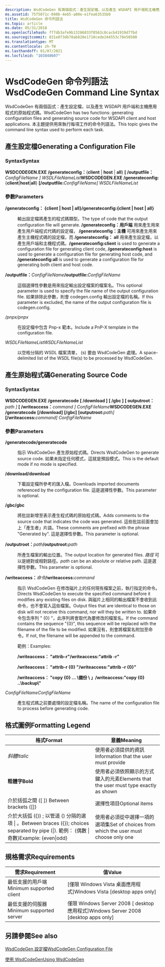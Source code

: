 ```yaml
---
description: WsdCodeGen 有兩個函式：產生設定檔，以及產生 WSDAPI 用戶端和主機應用程式的原始程式碼。
ms.assetid: 75f5071c-040b-4e65-a80e-e1fea63535b0
title: WsdCodeGen 命令列語法
ms.topic: article
ms.date: 05/31/2018
ms.openlocfilehash: ff7db3afe9b13286833f8563c0cacb41919d77bd
ms.sourcegitcommit: 831e8f3db78ab820e1710cede244553c70e50500
ms.translationtype: MT
ms.contentlocale: zh-TW
ms.lasthandoff: 01/07/2021
ms.locfileid: "103848607"
---
```

# <a name="wsdcodegen-command-line-syntax"></a><span data-ttu-id="e2cb5-103">WsdCodeGen 命令列語法</span><span class="sxs-lookup"><span data-stu-id="e2cb5-103">WsdCodeGen Command Line Syntax</span></span>

<span data-ttu-id="e2cb5-104">WsdCodeGen 有兩個函式：產生設定檔，以及產生 WSDAPI 用戶端和主機應用程式的原始程式碼。</span><span class="sxs-lookup"><span data-stu-id="e2cb5-104">WsdCodeGen has two functions: generating configuration files and generating source code for WSDAPI client and host applications.</span></span> <span data-ttu-id="e2cb5-105">本主題提供用來執行每項工作的命令列語法。</span><span class="sxs-lookup"><span data-stu-id="e2cb5-105">This topic gives the command line syntax used to perform each task.</span></span>

## <a name="generating-a-configuration-file"></a><span data-ttu-id="e2cb5-106">產生設定檔</span><span class="sxs-lookup"><span data-stu-id="e2cb5-106">Generating a Configuration File</span></span>

### <a name="syntax"></a><span data-ttu-id="e2cb5-107">Syntax</span><span class="sxs-lookup"><span data-stu-id="e2cb5-107">Syntax</span></span>

<span data-ttu-id="e2cb5-108">**WSDCODEGEN.EXE** **/generateconfig：**{**client** \| **host** \| **all**} **\[ /outputfile：**_ConfigFileName_ *_\]_* *WSDLFileNameList*</span><span class="sxs-lookup"><span data-stu-id="e2cb5-108">**WSDCODEGEN.EXE** **/generateconfig:**{**client**\|**host**\|**all**} **\[/outputfile:**_ConfigFileName_*_\]_* *WSDLFileNameList*</span></span>

### <a name="parameters"></a><span data-ttu-id="e2cb5-109">參數</span><span class="sxs-lookup"><span data-stu-id="e2cb5-109">Parameters</span></span>

<dl> <dt>

<span data-ttu-id="e2cb5-110"><span id="_generateconfig__client___host___all_"></span><span id="_GENERATECONFIG__CLIENT___HOST___ALL_"></span>**/generateconfig： {client \| host \| all}**</span><span class="sxs-lookup"><span data-stu-id="e2cb5-110"><span id="_generateconfig__client___host___all_"></span><span id="_GENERATECONFIG__CLIENT___HOST___ALL_"></span>**/generateconfig:{client \| host \| all}**</span></span>
</dt> <dd>

<span data-ttu-id="e2cb5-111">輸出設定檔將產生的程式碼類型。</span><span class="sxs-lookup"><span data-stu-id="e2cb5-111">The type of code that the output configuration file will generate.</span></span> <span data-ttu-id="e2cb5-112">**/generateconfig：用戶端** 用來產生用來產生用戶端程式代碼的設定檔， **/generateconfig：主機** 可用來產生用來產生主機程式碼的設定檔，而 **/generateconfig： all** 用來產生設定檔，以產生用戶端和主機程式碼。</span><span class="sxs-lookup"><span data-stu-id="e2cb5-112">**/generateconfig:client** is used to generate a configuration file for generating client code, **/generateconfig:host** is used to generate a configuration file for generating host code, and **/generateconfig:all** is used to generate a configuration file for generating both client and host code.</span></span>

</dd> <dt>

<span data-ttu-id="e2cb5-113"><span id="_outputfile_ConfigFileName"></span><span id="_outputfile_configfilename"></span><span id="_OUTPUTFILE_CONFIGFILENAME"></span>**/outputfile：**_ConfigFileName_</span><span class="sxs-lookup"><span data-stu-id="e2cb5-113"><span id="_outputfile_ConfigFileName"></span><span id="_outputfile_configfilename"></span><span id="_OUTPUTFILE_CONFIGFILENAME"></span>**/outputfile:**_ConfigFileName_</span></span>
</dt> <dd>

<span data-ttu-id="e2cb5-114">這個選擇性參數是用來指定輸出設定檔案的檔案名。</span><span class="sxs-lookup"><span data-stu-id="e2cb5-114">This optional parameter is used to specify the file name of the output configuration file.</span></span> <span data-ttu-id="e2cb5-115">如果排除此參數，則會 codegen.config 輸出設定檔的名稱。</span><span class="sxs-lookup"><span data-stu-id="e2cb5-115">If this parameter is excluded, the name of the output configuration file is codegen.config.</span></span>

</dd> <dt>

<span data-ttu-id="e2cb5-116"><span id="_pnpx"></span><span id="_PNPX"></span>*/pnpx*</span><span class="sxs-lookup"><span data-stu-id="e2cb5-116"><span id="_pnpx"></span><span id="_PNPX"></span>*/pnpx*</span></span>
</dt> <dd>

<span data-ttu-id="e2cb5-117">在設定檔中包含 Pnp-x 範本。</span><span class="sxs-lookup"><span data-stu-id="e2cb5-117">Include a PnP-X template in the configuration file.</span></span>

</dd> <dt>

<span data-ttu-id="e2cb5-118"><span id="WSDLFileNameList"></span><span id="wsdlfilenamelist"></span><span id="WSDLFILENAMELIST"></span>*WSDLFileNameList*</span><span class="sxs-lookup"><span data-stu-id="e2cb5-118"><span id="WSDLFileNameList"></span><span id="wsdlfilenamelist"></span><span id="WSDLFILENAMELIST"></span>*WSDLFileNameList*</span></span>
</dt> <dd>

<span data-ttu-id="e2cb5-119">以空格分隔的 WSDL 檔案清單， (s) 要由 WsdCodeGen 處理。</span><span class="sxs-lookup"><span data-stu-id="e2cb5-119">A space-delimited list of the WSDL file(s) to be processed by WsdCodeGen.</span></span>

</dd> </dl>

## <a name="generating-source-code"></a><span data-ttu-id="e2cb5-120">產生原始程式碼</span><span class="sxs-lookup"><span data-stu-id="e2cb5-120">Generating Source Code</span></span>

### <a name="syntax"></a><span data-ttu-id="e2cb5-121">Syntax</span><span class="sxs-lookup"><span data-stu-id="e2cb5-121">Syntax</span></span>

<span data-ttu-id="e2cb5-122">**WSDCODEGEN.EXE** **/generatecode** **\[ /download \]** **\[ /gbc \]** **\[ outputroot：**_path_ *_\]_* **\[ /writeaccess：**_command_ *_\]_* *ConfigFileName*</span><span class="sxs-lookup"><span data-stu-id="e2cb5-122">**WSDCODEGEN.EXE** **/generatecode** **\[/download\]** **\[/gbc\]** **\[outputroot:**_path_*_\]_* **\[/writeaccess:**_command_*_\]_* *ConfigFileName*</span></span>

### <a name="parameters"></a><span data-ttu-id="e2cb5-123">參數</span><span class="sxs-lookup"><span data-stu-id="e2cb5-123">Parameters</span></span>

<dl> <dt>

<span data-ttu-id="e2cb5-124"><span id="_generatecode"></span><span id="_GENERATECODE"></span>**/generatecode**</span><span class="sxs-lookup"><span data-stu-id="e2cb5-124"><span id="_generatecode"></span><span id="_GENERATECODE"></span>**/generatecode**</span></span>
</dt> <dd>

<span data-ttu-id="e2cb5-125">指示 WsdCodeGen 產生原始程式碼。</span><span class="sxs-lookup"><span data-stu-id="e2cb5-125">Directs WsdCodeGen to generate source code.</span></span> <span data-ttu-id="e2cb5-126">如果未指定任何模式，這就是預設模式。</span><span class="sxs-lookup"><span data-stu-id="e2cb5-126">This is the default mode if no mode is specified.</span></span>

</dd> <dt>

<span data-ttu-id="e2cb5-127"><span id="_download"></span><span id="_DOWNLOAD"></span>**/download**</span><span class="sxs-lookup"><span data-stu-id="e2cb5-127"><span id="_download"></span><span id="_DOWNLOAD"></span>**/download**</span></span>
</dt> <dd>

<span data-ttu-id="e2cb5-128">下載設定檔所參考的匯入檔。</span><span class="sxs-lookup"><span data-stu-id="e2cb5-128">Downloads imported documents referenced by the configuration file.</span></span> <span data-ttu-id="e2cb5-129">這是選擇性參數。</span><span class="sxs-lookup"><span data-stu-id="e2cb5-129">This parameter is optional.</span></span>

</dd> <dt>

<span data-ttu-id="e2cb5-130"><span id="_gbc"></span><span id="_GBC"></span>**/gbc**</span><span class="sxs-lookup"><span data-stu-id="e2cb5-130"><span id="_gbc"></span><span id="_GBC"></span>**/gbc**</span></span>
</dt> <dd>

<span data-ttu-id="e2cb5-131">將批註新增至表示產生程式碼的原始程式碼。</span><span class="sxs-lookup"><span data-stu-id="e2cb5-131">Adds comments to the source code that indicates the code was generated.</span></span> <span data-ttu-id="e2cb5-132">這些批註前面會加上「產生者」片語。</span><span class="sxs-lookup"><span data-stu-id="e2cb5-132">These comments are prefixed with the phrase "Generated by".</span></span> <span data-ttu-id="e2cb5-133">這是選擇性參數。</span><span class="sxs-lookup"><span data-stu-id="e2cb5-133">This parameter is optional.</span></span>

</dd> <dt>

<span data-ttu-id="e2cb5-134"><span id="_outputroot_path"></span><span id="_OUTPUTROOT_PATH"></span>**/outputroot：**_path_</span><span class="sxs-lookup"><span data-stu-id="e2cb5-134"><span id="_outputroot_path"></span><span id="_OUTPUTROOT_PATH"></span>**/outputroot:**_path_</span></span>
</dt> <dd>

<span data-ttu-id="e2cb5-135">所產生檔案的輸出位置。</span><span class="sxs-lookup"><span data-stu-id="e2cb5-135">The output location for generated files.</span></span> <span data-ttu-id="e2cb5-136">*路徑* 可以是絕對或相對路徑。</span><span class="sxs-lookup"><span data-stu-id="e2cb5-136">*path* can be an absolute or relative path.</span></span> <span data-ttu-id="e2cb5-137">這是選擇性參數。</span><span class="sxs-lookup"><span data-stu-id="e2cb5-137">This parameter is optional.</span></span>

</dd> <dt>

<span data-ttu-id="e2cb5-138"><span id="_writeaccess_command"></span><span id="_WRITEACCESS_COMMAND"></span>**/writeaccess：**_命令_</span><span class="sxs-lookup"><span data-stu-id="e2cb5-138"><span id="_writeaccess_command"></span><span id="_WRITEACCESS_COMMAND"></span>**/writeaccess:**_command_</span></span>
</dt> <dd>

<span data-ttu-id="e2cb5-139">指示 WsdCodeGen 在修改磁片上的任何現有檔案之前，執行指定的命令。</span><span class="sxs-lookup"><span data-stu-id="e2cb5-139">Directs WsdCodeGen to execute the specified command before it modifies any existing files on disk.</span></span> <span data-ttu-id="e2cb5-140">與磁片上相同的輸出檔案不會收到此命令，也不會寫入這些檔案。</span><span class="sxs-lookup"><span data-stu-id="e2cb5-140">Output files that are identical to those on disk will not receive this command, nor will they be written to.</span></span> <span data-ttu-id="e2cb5-141">如果命令包含序列 " {0} "，此序列將會取代為要修改的檔案名。</span><span class="sxs-lookup"><span data-stu-id="e2cb5-141">If the command contains the sequence "{0}", this sequence will be replaced with the filename of the file to be modified.</span></span> <span data-ttu-id="e2cb5-142">如果沒有，則會將檔案名附加至命令。</span><span class="sxs-lookup"><span data-stu-id="e2cb5-142">If not, the filename will be appended to the command.</span></span>

<span data-ttu-id="e2cb5-143">範例：</span><span class="sxs-lookup"><span data-stu-id="e2cb5-143">Examples:</span></span>

<span data-ttu-id="e2cb5-144">**/writeaccess： "attrib-r"**</span><span class="sxs-lookup"><span data-stu-id="e2cb5-144">**/writeaccess:"attrib -r"**</span></span>

<span data-ttu-id="e2cb5-145">**/writeaccess： "attrib-r {0} "**</span><span class="sxs-lookup"><span data-stu-id="e2cb5-145">**/writeaccess:"attrib -r {0}"**</span></span>

<span data-ttu-id="e2cb5-146">**/writeaccess： "copy {0} ... \\備份 \\ 」**</span><span class="sxs-lookup"><span data-stu-id="e2cb5-146">**/writeaccess:"copy {0} ..\\backup\\"**</span></span>

</dd> <dt>

<span data-ttu-id="e2cb5-147"><span id="ConfigFileName"></span><span id="configfilename"></span><span id="CONFIGFILENAME"></span>*ConfigFileName*</span><span class="sxs-lookup"><span data-stu-id="e2cb5-147"><span id="ConfigFileName"></span><span id="configfilename"></span><span id="CONFIGFILENAME"></span>*ConfigFileName*</span></span>
</dt> <dd>

<span data-ttu-id="e2cb5-148">產生程式碼之前要處理的設定檔名稱。</span><span class="sxs-lookup"><span data-stu-id="e2cb5-148">The name of the configuration file to process before generating code.</span></span>

</dd> </dl>

## <a name="formatting-legend"></a><span data-ttu-id="e2cb5-149">格式圖例</span><span class="sxs-lookup"><span data-stu-id="e2cb5-149">Formatting Legend</span></span>



| <span data-ttu-id="e2cb5-150">格式</span><span class="sxs-lookup"><span data-stu-id="e2cb5-150">Format</span></span>                                                                    | <span data-ttu-id="e2cb5-151">意義</span><span class="sxs-lookup"><span data-stu-id="e2cb5-151">Meaning</span></span>                                                 |
|---------------------------------------------------------------------------|---------------------------------------------------------|
| <span data-ttu-id="e2cb5-152">*斜體*</span><span class="sxs-lookup"><span data-stu-id="e2cb5-152">*Italic*</span></span>                                                                  | <span data-ttu-id="e2cb5-153">使用者必須提供的資訊</span><span class="sxs-lookup"><span data-stu-id="e2cb5-153">Information that the user must provide</span></span>                  |
| <span data-ttu-id="e2cb5-154">**粗體字**</span><span class="sxs-lookup"><span data-stu-id="e2cb5-154">**Bold**</span></span>                                                                  | <span data-ttu-id="e2cb5-155">使用者必須依照顯示的方式鍵入的元素</span><span class="sxs-lookup"><span data-stu-id="e2cb5-155">Elements that the user must type exactly as shown</span></span>       |
| <span data-ttu-id="e2cb5-156">介於括弧之間 (\[ \]) </span><span class="sxs-lookup"><span data-stu-id="e2cb5-156">Between brackets (\[\])</span></span>                                                   | <span data-ttu-id="e2cb5-157">選擇性項目</span><span class="sxs-lookup"><span data-stu-id="e2cb5-157">Optional items</span></span>                                          |
| <span data-ttu-id="e2cb5-158">介於大括弧 ({}) ; 以管道 () 分隔的選項 \| 。</span><span class="sxs-lookup"><span data-stu-id="e2cb5-158">Between braces ({}); choices separated by pipe (\|).</span></span> <span data-ttu-id="e2cb5-159">範例： {偶數 \| 奇數}</span><span class="sxs-lookup"><span data-stu-id="e2cb5-159">Example: {even\|odd}</span></span> | <span data-ttu-id="e2cb5-160">使用者必須從中選擇一項的選項集</span><span class="sxs-lookup"><span data-stu-id="e2cb5-160">Set of choices from which the user must choose only one</span></span> |



 

## <a name="requirements"></a><span data-ttu-id="e2cb5-161">規格需求</span><span class="sxs-lookup"><span data-stu-id="e2cb5-161">Requirements</span></span>



| <span data-ttu-id="e2cb5-162">需求</span><span class="sxs-lookup"><span data-stu-id="e2cb5-162">Requirement</span></span> | <span data-ttu-id="e2cb5-163">值</span><span class="sxs-lookup"><span data-stu-id="e2cb5-163">Value</span></span> |
|-------------------------------------|------------------------------------------------------|
| <span data-ttu-id="e2cb5-164">最低支援的用戶端</span><span class="sxs-lookup"><span data-stu-id="e2cb5-164">Minimum supported client</span></span><br/> | <span data-ttu-id="e2cb5-165">\[僅限 Windows Vista 桌面應用程式\]</span><span class="sxs-lookup"><span data-stu-id="e2cb5-165">Windows Vista \[desktop apps only\]</span></span><br/>       |
| <span data-ttu-id="e2cb5-166">最低支援的伺服器</span><span class="sxs-lookup"><span data-stu-id="e2cb5-166">Minimum supported server</span></span><br/> | <span data-ttu-id="e2cb5-167">僅限 Windows Server 2008 \[ desktop 應用程式\]</span><span class="sxs-lookup"><span data-stu-id="e2cb5-167">Windows Server 2008 \[desktop apps only\]</span></span><br/> |



## <a name="see-also"></a><span data-ttu-id="e2cb5-168">另請參閱</span><span class="sxs-lookup"><span data-stu-id="e2cb5-168">See also</span></span>

<dl> <dt>

[<span data-ttu-id="e2cb5-169">WsdCodeGen 設定檔</span><span class="sxs-lookup"><span data-stu-id="e2cb5-169">WsdCodeGen Configuration File</span></span>](wsdcodegen-configuration-file.md)
</dt> <dt>

[<span data-ttu-id="e2cb5-170">使用 WsdCodeGen</span><span class="sxs-lookup"><span data-stu-id="e2cb5-170">Using WsdCodeGen</span></span>](using-wsdcodegen.md)
</dt> </dl>

 

 




